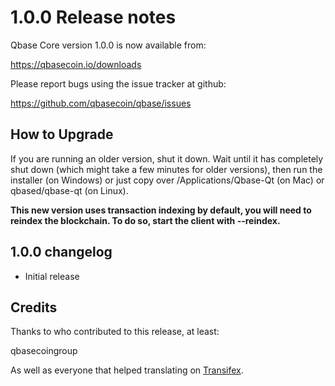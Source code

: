 1.0.0 Release notes
====================

Qbase Core version 1.0.0 is now available from:

  https://qbasecoin.io/downloads

Please report bugs using the issue tracker at github:

  https://github.com/qbasecoin/qbase/issues


How to Upgrade
--------------

If you are running an older version, shut it down. Wait until it has completely
shut down (which might take a few minutes for older versions), then run the
installer (on Windows) or just copy over /Applications/Qbase-Qt (on Mac) or
qbased/qbase-qt (on Linux).

**This new version uses transaction indexing by default, you will need to reindex 
the blockchain. To do so, start the client with --reindex.**


1.0.0 changelog
----------------
- Initial release


Credits
--------

Thanks to who contributed to this release, at least:

qbasecoingroup

As well as everyone that helped translating on [Transifex](https://www.transifex.com/projects/p/qbase/).
